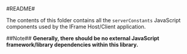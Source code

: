 #README#

The contents of this folder contains all the `serverConstants` JavaScript components used by the IFrame Host/Client application.

##Note##
**Generally, there should be no external JavaScript framework/library dependencies within this library.**